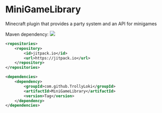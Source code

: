 # MiniGameLibrary
Minecraft plugin that provides a party system and an API for minigames

Maven dependency: [![](https://jitpack.io/v/TrollyLoki/MiniGameLibrary.svg)](https://jitpack.io/#TrollyLoki/MiniGameLibrary)
```xml
<repositories>
    <repository>
        <id>jitpack.io</id>
        <url>https://jitpack.io</url>
    </repository>
</repositories>

<dependencies>
    <dependency>
        <groupId>com.github.TrollyLoki</groupId>
        <artifactId>MiniGameLibrary</artifactId>
        <version>Tag</version>
    </dependency>
</dependencies>
```
